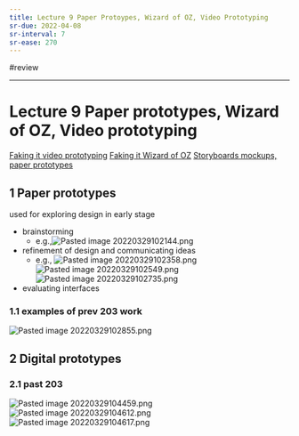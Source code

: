 ```yaml
---
title: Lecture 9 Paper Protoypes, Wizard of OZ, Video Prototyping
sr-due: 2022-04-08
sr-interval: 7
sr-ease: 270
---
```

#review 
___

# Lecture 9 Paper prototypes, Wizard of OZ, Video prototyping

[Faking it video prototyping](content/notes/faking-it-video-prototyping.md)
[Faking it Wizard of OZ](content/notes/faking-it-wizard-of-oz.md)
[Storyboards mockups, paper prototypes](content/notes/storyboards-mockups-paper-prototypes.md)

## 1 Paper prototypes
used for exploring design in early stage
- brainstorming
	- e.g.,![Pasted image 20220329102144.png](None) 
- refinement of design and communicating ideas
	- e.g., ![Pasted image 20220329102358.png](None) ![Pasted image 20220329102549.png](None) ![Pasted image 20220329102735.png](None)
- evaluating interfaces

### 1.1 examples of prev 203 work
![Pasted image 20220329102855.png](None)


## 2 Digital prototypes

### 2.1 past 203
![Pasted image 20220329104459.png](None)
![Pasted image 20220329104612.png](None)
![Pasted image 20220329104617.png](None)

